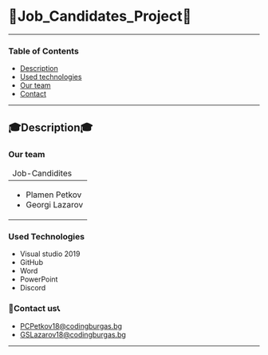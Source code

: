 # :man:Job_Candidates_Project:man:
---
### Table of Contents
- [Description](#description)
- [Used technologies](#used-technologies)
- [Our team](#our-team)
- [Contact](#Contact-us)

---

## :mortar_board:Description:mortar_board:
### Our team
<table>
  <thead>
    <tr>
      <td align="left">
      Job-Candidites
      </td>
    </tr>
  </thead>
  <tbody>
    <tr>
      <td>
        <ul>
          <li>Plamen Petkov</li>
          <li>Georgi Lazarov</li>
        </ul>
      </td>
    </tr>
  </tbody>
</table>

### Used Technologies

- Visual studio 2019
- GitHub
- Word
- PowerPoint
- Discord


### :email:Contact us:telephone_receiver:
- PCPetkov18@codingburgas.bg
- GSLazarov18@codingburgas.bg

---
